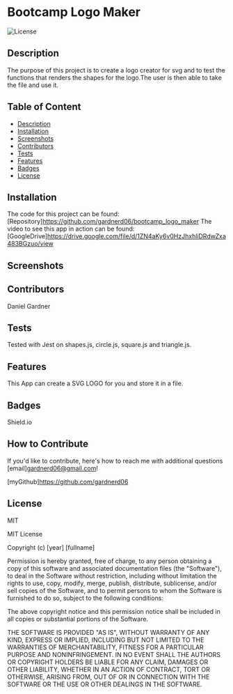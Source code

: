 # Bootcamp Logo Maker

  ![License](https://img.shields.io/badge/License-MIT-orange)

## Description

The purpose of this project is to create a logo creator for svg and to test the functions that renders the shapes for the logo.The user is then able to take the file and use it.

## Table of Content

- [Description](#description)
- [Installation](#installation)
- [Screenshots](#screenshots)
- [Contributors](#contributors)
- [Tests](#tests)
- [Features](#features)
- [Badges](#badges)
- [License](#license)

## Installation

The code for this project can be found: [Repository]<https://github.com/gardnerd06/bootcamp_logo_maker>
The video to see this app in action can be found: [GoogleDrive]<https://drive.google.com/file/d/1ZN4aKy6v0HzJhxhliDRdwZxa483BGzuo/view>

## Screenshots

## Contributors

Daniel Gardner

## Tests

Tested with Jest on shapes.js, circle.js, square.js and triangle.js.

## Features

This App can create a SVG LOGO for you and store it in a file.

## Badges

Shield.io

## How to Contribute

If you'd like to contribute, here's how to reach me with additional questions [email]<gardnerd06@gmail.com>!

[myGithub]<https://github.com/gardnerd06>

## License

MIT

MIT License

Copyright (c) [year] [fullname]

Permission is hereby granted, free of charge, to any person obtaining a copy
of this software and associated documentation files (the "Software"), to deal
in the Software without restriction, including without limitation the rights
to use, copy, modify, merge, publish, distribute, sublicense, and/or sell
copies of the Software, and to permit persons to whom the Software is
furnished to do so, subject to the following conditions:

The above copyright notice and this permission notice shall be included in all
copies or substantial portions of the Software.

THE SOFTWARE IS PROVIDED "AS IS", WITHOUT WARRANTY OF ANY KIND, EXPRESS OR
IMPLIED, INCLUDING BUT NOT LIMITED TO THE WARRANTIES OF MERCHANTABILITY,
FITNESS FOR A PARTICULAR PURPOSE AND NONINFRINGEMENT. IN NO EVENT SHALL THE
AUTHORS OR COPYRIGHT HOLDERS BE LIABLE FOR ANY CLAIM, DAMAGES OR OTHER
LIABILITY, WHETHER IN AN ACTION OF CONTRACT, TORT OR OTHERWISE, ARISING FROM,
OUT OF OR IN CONNECTION WITH THE SOFTWARE OR THE USE OR OTHER DEALINGS IN THE
SOFTWARE.
